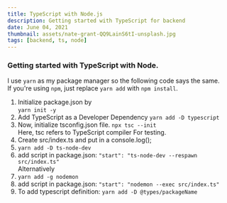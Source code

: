 ```yaml
---
title: TypeScript with Node.js
description: Getting started with TypeScript for backend
date: June 04, 2021
thumbnail: assets/nate-grant-QQ9LainS6tI-unsplash.jpg
tags: [backend, ts, node]
---
```

### Getting started with TypeScript with Node.

I use ```yarn``` as my package manager so the following code says the same.  
If you're using ```npm```, just replace ```yarn add``` with ```npm install```.  

1. Initialize package.json by  
   ```yarn init -y```  
2. Add TypeScript as a Developer Dependency
   ```yarn add -D typescript```  
3. Now, initialize tsconfig.json file.
   ```npx tsc --init```  
Here, tsc refers to TypeScript compiler
For testing.
3. Create src/index.ts and put in a console.log();
4. ```yarn add -D ts-node-dev```   
5. add script in package.json:
   ```"start": "ts-node-dev --respawn src/index.ts"```  
Alternatively
4. ```yarn add -g nodemon```
5. add script in package.json:
  ```"start": "nodemon --exec src/index.ts"```
6. To add typescript definition:
   ```yarn add -D @types/packageName```